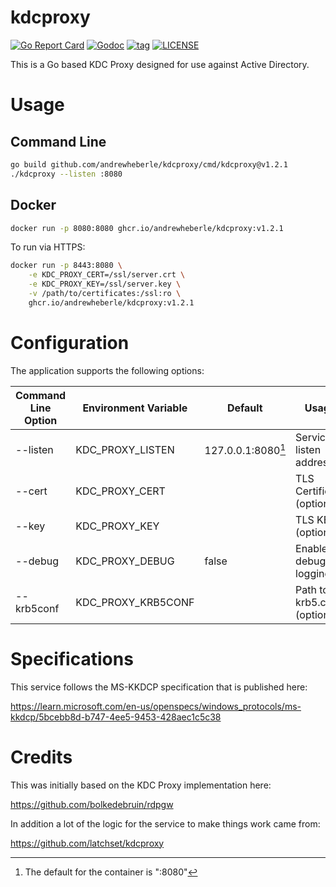 # kdcproxy

[![Go Report Card](https://goreportcard.com/badge/github.com/andrewheberle/kdcproxy?style=flat)](https://goreportcard.com/report/github.com/andrewheberle/kdcproxy)
[![Godoc](https://img.shields.io/badge/go-documentation-blue.svg?style=flat)](https://godoc.org/github.com/andrewheberle/kdcproxy)
[![tag](https://img.shields.io/github/v/tag/andrewheberle/kdcproxy)](https://github.com/andrewheberle/kdcproxy/-/tags)
[![LICENSE](https://img.shields.io/badge/license-MIT-blue)](https://github.com/andrewheberle/kdcproxy/-/blob/main/LICENSE)

This is a Go based KDC Proxy designed for use against Active Directory.

# Usage

## Command Line

```sh
go build github.com/andrewheberle/kdcproxy/cmd/kdcproxy@v1.2.1
./kdcproxy --listen :8080
```

## Docker

```sh
docker run -p 8080:8080 ghcr.io/andrewheberle/kdcproxy:v1.2.1
```

To run via HTTPS:

```sh
docker run -p 8443:8080 \
    -e KDC_PROXY_CERT=/ssl/server.crt \
    -e KDC_PROXY_KEY=/ssl/server.key \
    -v /path/to/certificates:/ssl:ro \
    ghcr.io/andrewheberle/kdcproxy:v1.2.1
```

# Configuration

The application supports the following options:


| Command Line Option | Environment Variable | Default | Usage |
|-|-|-|-|
| --listen | KDC_PROXY_LISTEN | 127.0.0.1:8080[^1] | Service listen address |
| --cert | KDC_PROXY_CERT | | TLS Certificate (optional) |
| --key | KDC_PROXY_KEY | | TLS KEY (optional) |
| --debug | KDC_PROXY_DEBUG | false | Enable debug logging |
| --krb5conf | KDC_PROXY_KRB5CONF | | Path to krb5.conf (optional) |

[^1]: The default for the container is ":8080"

# Specifications

This service follows the MS-KKDCP specification that is published here:

https://learn.microsoft.com/en-us/openspecs/windows_protocols/ms-kkdcp/5bcebb8d-b747-4ee5-9453-428aec1c5c38

# Credits

This was initially based on the KDC Proxy implementation here:

https://github.com/bolkedebruin/rdpgw

In addition a lot of the logic for the service to make things work came from:

https://github.com/latchset/kdcproxy
